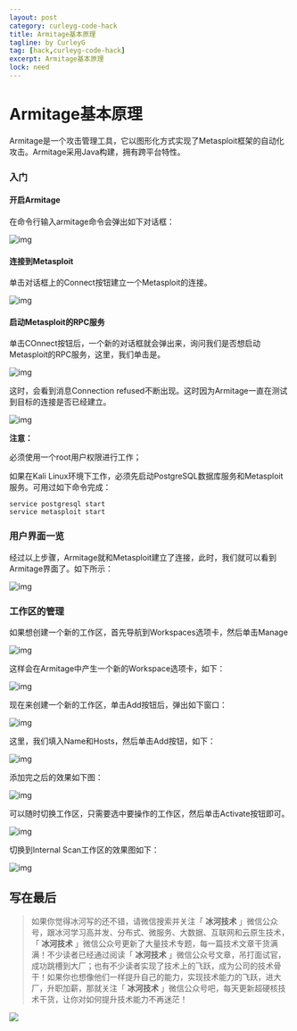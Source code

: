 ```yaml
---
layout: post
category: curleyg-code-hack
title: Armitage基本原理
tagline: by CurleyG
tag: [hack,curleyg-code-hack]
excerpt: Armitage基本原理
lock: need
---
```


# Armitage基本原理

Armitage是一个攻击管理工具，它以图形化方式实现了Metasploit框架的自动化攻击。Armitage采用Java构建，拥有跨平台特性。

### 入门 

#### 开启Armitage

在命令行输入armitage命令会弹出如下对话框：

![img](https://img-blog.csdnimg.cn/20190128125737481.png)

#### 连接到Metasploit

单击对话框上的Connect按钮建立一个Metasploit的连接。

![img](https://img-blog.csdnimg.cn/20190128125801387.png)

#### 启动Metasploit的RPC服务

单击COnnect按钮后，一个新的对话框就会弹出来，询问我们是否想启动Metasploit的RPC服务，这里，我们单击是。

![img](https://img-blog.csdnimg.cn/20190128125819364.png)

这时，会看到消息Connection refused不断出现。这时因为Armitage一直在测试到目标的连接是否已经建立。

![img](https://img-blog.csdnimg.cn/2019012812583258.png)

**注意：**

必须使用一个root用户权限进行工作；

如果在Kali Linux环境下工作，必须先启动PostgreSQL数据库服务和Metasploit服务。可用过如下命令完成：

```
service postgresql start
service metasploit start
```

### 用户界面一览

经过以上步骤，Armitage就和Metasploit建立了连接，此时，我们就可以看到Armitage界面了。如下所示：

![img](https://img-blog.csdnimg.cn/20190128125917746.png)

### 工作区的管理

如果想创建一个新的工作区，首先导航到Workspaces选项卡，然后单击Manage

![img](https://img-blog.csdnimg.cn/20190128125940920.png)

这样会在Armitage中产生一个新的Workspace选项卡，如下：

![img](https://img-blog.csdnimg.cn/20190128130003863.png)

现在来创建一个新的工作区，单击Add按钮后，弹出如下窗口：

![img](https://img-blog.csdnimg.cn/20190128130026966.png)

这里，我们填入Name和Hosts，然后单击Add按钮，如下：

![img](https://img-blog.csdnimg.cn/20190128130044320.png)

添加完之后的效果如下图：

![img](https://img-blog.csdnimg.cn/20190128130101696.png)

可以随时切换工作区，只需要选中要操作的工作区，然后单击Activate按钮即可。

![img](https://img-blog.csdnimg.cn/20190128130123805.png)

切换到Internal Scan工作区的效果图如下：

![img](https://img-blog.csdnimg.cn/20190128130149751.png)

## 写在最后

> 如果你觉得冰河写的还不错，请微信搜索并关注「 **冰河技术** 」微信公众号，跟冰河学习高并发、分布式、微服务、大数据、互联网和云原生技术，「 **冰河技术** 」微信公众号更新了大量技术专题，每一篇技术文章干货满满！不少读者已经通过阅读「 **冰河技术** 」微信公众号文章，吊打面试官，成功跳槽到大厂；也有不少读者实现了技术上的飞跃，成为公司的技术骨干！如果你也想像他们一样提升自己的能力，实现技术能力的飞跃，进大厂，升职加薪，那就关注「 **冰河技术** 」微信公众号吧，每天更新超硬核技术干货，让你对如何提升技术能力不再迷茫！


![](https://img-blog.csdnimg.cn/20200906013715889.png)
